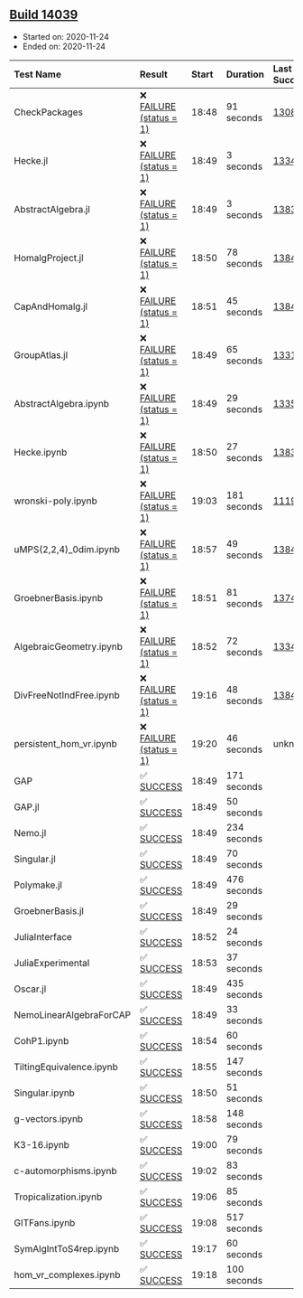 ## [Build 14039](https://oscarci.mathematik.uni-kl.de/job/oscar/14039/)

* Started on: 2020-11-24
* Ended on: 2020-11-24

| Test Name    | Result | Start | Duration | Last Success | First Failure |
|:-------------|:-------|:------|:---------|:-------------|:--------------|
| CheckPackages | ❌ [FAILURE (status = 1)](https://oscarci.mathematik.uni-kl.de/job/oscar/14039/artifact/logs/build-14039/CheckPackages.log) | 18:48 | 91 seconds | [13085](https://oscarci.mathematik.uni-kl.de/job/oscar/13085/) | [13086](https://oscarci.mathematik.uni-kl.de/job/oscar/13086/) |
| Hecke.jl | ❌ [FAILURE (status = 1)](https://oscarci.mathematik.uni-kl.de/job/oscar/14039/artifact/logs/build-14039/Hecke.jl.log) | 18:49 | 3 seconds | [13341](https://oscarci.mathematik.uni-kl.de/job/oscar/13341/) | [13342](https://oscarci.mathematik.uni-kl.de/job/oscar/13342/) |
| AbstractAlgebra.jl | ❌ [FAILURE (status = 1)](https://oscarci.mathematik.uni-kl.de/job/oscar/14039/artifact/logs/build-14039/AbstractAlgebra.jl.log) | 18:49 | 3 seconds | [13837](https://oscarci.mathematik.uni-kl.de/job/oscar/13837/) | [13838](https://oscarci.mathematik.uni-kl.de/job/oscar/13838/) |
| HomalgProject.jl | ❌ [FAILURE (status = 1)](https://oscarci.mathematik.uni-kl.de/job/oscar/14039/artifact/logs/build-14039/HomalgProject.jl.log) | 18:50 | 78 seconds | [13845](https://oscarci.mathematik.uni-kl.de/job/oscar/13845/) | [13846](https://oscarci.mathematik.uni-kl.de/job/oscar/13846/) |
| CapAndHomalg.jl | ❌ [FAILURE (status = 1)](https://oscarci.mathematik.uni-kl.de/job/oscar/14039/artifact/logs/build-14039/CapAndHomalg.jl.log) | 18:51 | 45 seconds | [13845](https://oscarci.mathematik.uni-kl.de/job/oscar/13845/) | [13846](https://oscarci.mathematik.uni-kl.de/job/oscar/13846/) |
| GroupAtlas.jl | ❌ [FAILURE (status = 1)](https://oscarci.mathematik.uni-kl.de/job/oscar/14039/artifact/logs/build-14039/GroupAtlas.jl.log) | 18:49 | 65 seconds | [13311](https://oscarci.mathematik.uni-kl.de/job/oscar/13311/) | [13312](https://oscarci.mathematik.uni-kl.de/job/oscar/13312/) |
| AbstractAlgebra.ipynb | ❌ [FAILURE (status = 1)](https://oscarci.mathematik.uni-kl.de/job/oscar/14039/artifact/logs/build-14039/AbstractAlgebra.ipynb.log) | 18:49 | 29 seconds | [13355](https://oscarci.mathematik.uni-kl.de/job/oscar/13355/) | [13356](https://oscarci.mathematik.uni-kl.de/job/oscar/13356/) |
| Hecke.ipynb | ❌ [FAILURE (status = 1)](https://oscarci.mathematik.uni-kl.de/job/oscar/14039/artifact/logs/build-14039/Hecke.ipynb.log) | 18:50 | 27 seconds | [13837](https://oscarci.mathematik.uni-kl.de/job/oscar/13837/) | [13838](https://oscarci.mathematik.uni-kl.de/job/oscar/13838/) |
| wronski-poly.ipynb | ❌ [FAILURE (status = 1)](https://oscarci.mathematik.uni-kl.de/job/oscar/14039/artifact/logs/build-14039/wronski-poly.ipynb.log) | 19:03 | 181 seconds | [11192](https://oscarci.mathematik.uni-kl.de/job/oscar/11192/) | [11193](https://oscarci.mathematik.uni-kl.de/job/oscar/11193/) |
| uMPS(2,2,4)_0dim.ipynb | ❌ [FAILURE (status = 1)](https://oscarci.mathematik.uni-kl.de/job/oscar/14039/artifact/logs/build-14039/uMPS-2-2-4-_0dim.ipynb.log) | 18:57 | 49 seconds | [13841](https://oscarci.mathematik.uni-kl.de/job/oscar/13841/) | [13842](https://oscarci.mathematik.uni-kl.de/job/oscar/13842/) |
| GroebnerBasis.ipynb | ❌ [FAILURE (status = 1)](https://oscarci.mathematik.uni-kl.de/job/oscar/14039/artifact/logs/build-14039/GroebnerBasis.ipynb.log) | 18:51 | 81 seconds | [13748](https://oscarci.mathematik.uni-kl.de/job/oscar/13748/) | [13749](https://oscarci.mathematik.uni-kl.de/job/oscar/13749/) |
| AlgebraicGeometry.ipynb | ❌ [FAILURE (status = 1)](https://oscarci.mathematik.uni-kl.de/job/oscar/14039/artifact/logs/build-14039/AlgebraicGeometry.ipynb.log) | 18:52 | 72 seconds | [13341](https://oscarci.mathematik.uni-kl.de/job/oscar/13341/) | [13342](https://oscarci.mathematik.uni-kl.de/job/oscar/13342/) |
| DivFreeNotIndFree.ipynb | ❌ [FAILURE (status = 1)](https://oscarci.mathematik.uni-kl.de/job/oscar/14039/artifact/logs/build-14039/DivFreeNotIndFree.ipynb.log) | 19:16 | 48 seconds | [13845](https://oscarci.mathematik.uni-kl.de/job/oscar/13845/) | [13846](https://oscarci.mathematik.uni-kl.de/job/oscar/13846/) |
| persistent_hom_vr.ipynb | ❌ [FAILURE (status = 1)](https://oscarci.mathematik.uni-kl.de/job/oscar/14039/artifact/logs/build-14039/persistent_hom_vr.ipynb.log) | 19:20 | 46 seconds | unknown | unknown |
| GAP | ✅ [SUCCESS](https://oscarci.mathematik.uni-kl.de/job/oscar/14039/artifact/logs/build-14039/GAP.log) | 18:49 | 171 seconds |  |  |
| GAP.jl | ✅ [SUCCESS](https://oscarci.mathematik.uni-kl.de/job/oscar/14039/artifact/logs/build-14039/GAP.jl.log) | 18:49 | 50 seconds |  |  |
| Nemo.jl | ✅ [SUCCESS](https://oscarci.mathematik.uni-kl.de/job/oscar/14039/artifact/logs/build-14039/Nemo.jl.log) | 18:49 | 234 seconds |  |  |
| Singular.jl | ✅ [SUCCESS](https://oscarci.mathematik.uni-kl.de/job/oscar/14039/artifact/logs/build-14039/Singular.jl.log) | 18:49 | 70 seconds |  |  |
| Polymake.jl | ✅ [SUCCESS](https://oscarci.mathematik.uni-kl.de/job/oscar/14039/artifact/logs/build-14039/Polymake.jl.log) | 18:49 | 476 seconds |  |  |
| GroebnerBasis.jl | ✅ [SUCCESS](https://oscarci.mathematik.uni-kl.de/job/oscar/14039/artifact/logs/build-14039/GroebnerBasis.jl.log) | 18:49 | 29 seconds |  |  |
| JuliaInterface | ✅ [SUCCESS](https://oscarci.mathematik.uni-kl.de/job/oscar/14039/artifact/logs/build-14039/JuliaInterface.log) | 18:52 | 24 seconds |  |  |
| JuliaExperimental | ✅ [SUCCESS](https://oscarci.mathematik.uni-kl.de/job/oscar/14039/artifact/logs/build-14039/JuliaExperimental.log) | 18:53 | 37 seconds |  |  |
| Oscar.jl | ✅ [SUCCESS](https://oscarci.mathematik.uni-kl.de/job/oscar/14039/artifact/logs/build-14039/Oscar.jl.log) | 18:49 | 435 seconds |  |  |
| NemoLinearAlgebraForCAP | ✅ [SUCCESS](https://oscarci.mathematik.uni-kl.de/job/oscar/14039/artifact/logs/build-14039/NemoLinearAlgebraForCAP.log) | 18:49 | 33 seconds |  |  |
| CohP1.ipynb | ✅ [SUCCESS](https://oscarci.mathematik.uni-kl.de/job/oscar/14039/artifact/logs/build-14039/CohP1.ipynb.log) | 18:54 | 60 seconds |  |  |
| TiltingEquivalence.ipynb | ✅ [SUCCESS](https://oscarci.mathematik.uni-kl.de/job/oscar/14039/artifact/logs/build-14039/TiltingEquivalence.ipynb.log) | 18:55 | 147 seconds |  |  |
| Singular.ipynb | ✅ [SUCCESS](https://oscarci.mathematik.uni-kl.de/job/oscar/14039/artifact/logs/build-14039/Singular.ipynb.log) | 18:50 | 51 seconds |  |  |
| g-vectors.ipynb | ✅ [SUCCESS](https://oscarci.mathematik.uni-kl.de/job/oscar/14039/artifact/logs/build-14039/g-vectors.ipynb.log) | 18:58 | 148 seconds |  |  |
| K3-16.ipynb | ✅ [SUCCESS](https://oscarci.mathematik.uni-kl.de/job/oscar/14039/artifact/logs/build-14039/K3-16.ipynb.log) | 19:00 | 79 seconds |  |  |
| c-automorphisms.ipynb | ✅ [SUCCESS](https://oscarci.mathematik.uni-kl.de/job/oscar/14039/artifact/logs/build-14039/c-automorphisms.ipynb.log) | 19:02 | 83 seconds |  |  |
| Tropicalization.ipynb | ✅ [SUCCESS](https://oscarci.mathematik.uni-kl.de/job/oscar/14039/artifact/logs/build-14039/Tropicalization.ipynb.log) | 19:06 | 85 seconds |  |  |
| GITFans.ipynb | ✅ [SUCCESS](https://oscarci.mathematik.uni-kl.de/job/oscar/14039/artifact/logs/build-14039/GITFans.ipynb.log) | 19:08 | 517 seconds |  |  |
| SymAlgIntToS4rep.ipynb | ✅ [SUCCESS](https://oscarci.mathematik.uni-kl.de/job/oscar/14039/artifact/logs/build-14039/SymAlgIntToS4rep.ipynb.log) | 19:17 | 60 seconds |  |  |
| hom_vr_complexes.ipynb | ✅ [SUCCESS](https://oscarci.mathematik.uni-kl.de/job/oscar/14039/artifact/logs/build-14039/hom_vr_complexes.ipynb.log) | 19:18 | 100 seconds |  |  |
